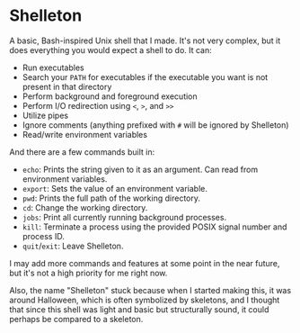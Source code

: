 Shelleton
==========
A basic, Bash-inspired Unix shell that I made. It's not very complex, but it does everything you would expect a shell to do. It can:
- Run executables
- Search your `PATH` for executables if the executable you want is not present in that directory
- Perform background and foreground execution
- Perform I/O redirection using `<`, `>`, and `>>`
- Utilize pipes
- Ignore comments (anything prefixed with `#` will be ignored by Shelleton)
- Read/write environment variables

And there are a few commands built in:

- `echo`: Prints the string given to it as an argument. Can read from environment variables.
- `export`: Sets the value of an environment variable.
- `pwd`: Prints the full path of the working directory.
- `cd`: Change the working directory.
- `jobs`: Print all currently running background processes.
- `kill`: Terminate a process using the provided POSIX signal number and process ID.
- `quit`/`exit`: Leave Shelleton.

I may add more commands and features at some point in the near future, but it's not a high priority for me right now.

Also, the name "Shelleton" stuck because when I started making this, it was around Halloween, which is often symbolized by skeletons, and I thought that since this shell was light and basic but structurally sound, it could perhaps be compared to a skeleton.